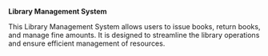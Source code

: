 **Library Management System**

This Library Management System allows users to issue books, return books, and manage fine amounts. It is designed to streamline the library operations and ensure efficient management of resources.
